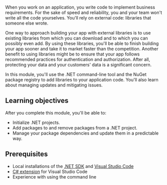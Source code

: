 When you work on an application, you write code to implement business requirements. For the sake of speed and reliability, you and your team won't write all the code yourselves. You'll rely on external code: libraries that someone else wrote.

One way to approach building your app with external libraries is to use existing libraries from which you can download and to which you can possibly even add. By using these libraries, you'll be able to finish building your app sooner and take it to market faster than the competition. Another benefit to using libraries might be to ensure that your app follows recommended practices for authentication and authorization. After all, protecting your data and your customers' data is a significant concern.

In this module, you'll use the .NET command-line tool and the NuGet package registry to add libraries to your application code. You'll also learn about managing updates and mitigating issues.

## Learning objectives

After you complete this module, you'll be able to:

- Initialize .NET projects.
- Add packages to and remove packages from a .NET project.
- Manage your package dependencies and update them in a predictable way.

## Prerequisites

- Local installations of the [.NET SDK](https://dotnet.microsoft.com/download) and [Visual Studio Code](https://code.visualstudio.com/?azure-portal=true)
- [C# extension](https://marketplace.visualstudio.com/items?itemName=ms-dotnettools.csharp&azure-portal=true) for Visual Studio Code
- Experience with using the command line
